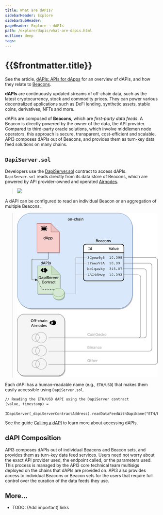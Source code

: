 ```yaml
---
title: What are dAPIs?
sidebarHeader: Explore
sidebarSubHeader:
pageHeader: Explore → dAPIs
path: /explore/dapis/what-are-dapis.html
outline: deep
tags:
---
```


<PageHeader/>

<SearchHighlight/>

# {{$frontmatter.title}}

See the article,
[dAPIs: APIs for dApps](https://medium.com/api3/dapis-apis-for-dapps-53b83f8d2493)<externalLinkImage/>
for an overview of dAPIs, and how they relate to
[Beacons](https://medium.com/api3/beacons-building-blocks-for-web3-data-connectivity-df6ad3eb5763)<externalLinkImage/>.

**dAPIs** are continuously updated streams of off-chain data, such as the latest
cryptocurrency, stock and commodity prices. They can power various decentralized
applications such as DeFi lending, synthetic assets, stable coins, derivatives,
NFTs and more.

dAPIs are composed of **Beacons**, which are _first-party data feeds_. A Beacon
is directly powered by the owner of the data, the API provider. Compared to
third-party oracle solutions, which involve middlemen node operators, this
approach is secure, transparent, cost-efficient and scalable. API3 composes
dAPIs out of Beacons, and provides them as turn-key data feed solutions on many
chains.

## `DapiServer.sol`

Developers use the
[DapiServer.sol](https://github.com/api3dao/airnode-protocol-v1/blob/main/contracts/dapis/DapiServer.sol)<externalLinkImage/>
contract to access dAPIs. `DapiServer.sol` reads directly from its data store of
Beacons, which are powered by API provider-owned and operated
[Airnodes](/reference/airnode/latest/).

> <img src="../assets/images/dapp-beacon.png" width="550px"/>

A dAPI can be configured to read an individual Beacon or an aggregation of
multiple Beacons.

> <img src="../assets/images/dapi-beacons.png" width="550px"/>

Each dAPI has a human-readable name (e.g., `ETH/USD`) that makes them easily
accessible using `DapiServer.sol`.

```solidity
// Reading the ETH/USD dAPI using the DapiServer contract
(value, timestamp) =
  IDapiServer(_dapiServerContractAddress).readDataFeedWithDapiName("ETH/USD");
```

See the guide [Calling a dAPI](/guides/dapis/calling-a-dapi.md) to learn more
about accessing dAPIs.

## dAPI Composition

API3 composes dAPIs out of individual Beacons and Beacon sets, and provides them
as turn-key data feed services. Users need not worry about the exact API
provider used, the endpoint called, or the parameters used. This process is
managed by the API3 core technical team multisigs deployed on the chains that
dAPIs are provided on. API3 also provides access to individual Beacons or Beacon
sets for the users that require full control over the curation of the data feeds
they use.

## More...

- TODO: (Add important) links
